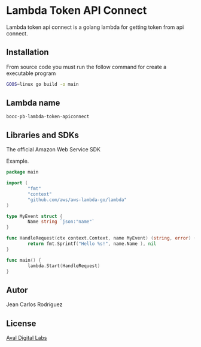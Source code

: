 # Lambda Token API Connect

Lambda token api connect is a golang lambda for getting token from api connect.

## Installation

From source code you must run the follow command for create a executable program
```bash
GOOS=linux go build -o main
```

## Lambda name
```
bocc-pb-lambda-token-apiconnect
```
## Libraries and SDKs
The official Amazon Web Service SDK

Example.
```go
package main

import (
        "fmt"
        "context"
        "github.com/aws/aws-lambda-go/lambda"
)

type MyEvent struct {
        Name string `json:"name"`
}

func HandleRequest(ctx context.Context, name MyEvent) (string, error) {
        return fmt.Sprintf("Hello %s!", name.Name ), nil
}

func main() {
        lambda.Start(HandleRequest)
}
```

## Autor
Jean Carlos Rodríguez 

## License
[Aval Digital Labs](https://www.linkedin.com/company/avaldigitallabs)